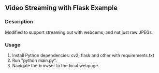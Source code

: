 ## Video Streaming with Flask Example

### Description
Modified to support streaming out with webcams, and not just raw JPEGs.

### Usage
1. Install Python dependencies: cv2, flask and other with requirements.txt
2. Run "python main.py".
3. Navigate the browser to the local webpage.